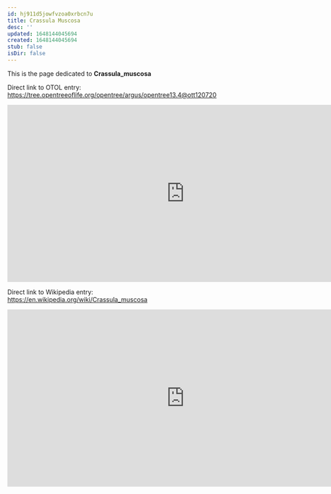 ```yaml
---
id: hj911d5jowfvzoa0xrbcn7u
title: Crassula Muscosa
desc: ''
updated: 1648144045694
created: 1648144045694
stub: false
isDir: false
---
```

This is the page dedicated to **Crassula_muscosa**


Direct link to OTOL entry: https://tree.opentreeoflife.org/opentree/argus/opentree13.4@ott120720



<html>
    <body>
    <iframe src="https://tree.opentreeoflife.org/opentree/argus/opentree13.4@ott120720"
    width="800" height="400" frameborder="0" allowfullscreen> </iframe>
    </body>
</html>
    


Direct link to Wikipedia entry: https://en.wikipedia.org/wiki/Crassula_muscosa



<html>
    <body>
    <iframe src="https://en.wikipedia.org/wiki/Crassula_muscosa"
    width="800" height="400" frameborder="0" allowfullscreen> </iframe>
    </body>
</html>
    
